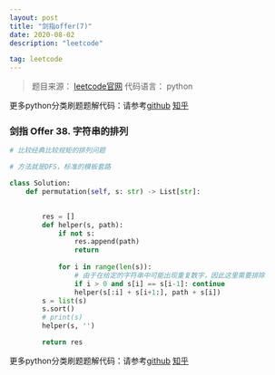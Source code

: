 ```yaml
---
layout: post
title: "剑指offer(7)"
date: 2020-08-02
description: "leetcode"

tag: leetcode 
--- 
```


> 题目来源： [leetcode官网](https://leetcode-cn.com/problemset/all/)
> 代码语言： python



更多python分类刷题题解代码：请参考[github](https://github.com/lxztju/leetcode-python)  [知乎](https://zhuanlan.zhihu.com/c_1218480100364447744)


###  剑指 Offer 38. 字符串的排列

```python
# 比较经典比较规矩的排列问题

# 方法就是DFS，标准的模板套路

class Solution:
    def permutation(self, s: str) -> List[str]:
        

        res = []
        def helper(s, path):
            if not s:
                res.append(path)
                return 
            
            for i in range(len(s)):
                # 由于在给定的字符串中可能出现重复数字，因此这里需要排除
                if i > 0 and s[i] == s[i-1]: continue
                helper(s[:i] + s[i+1:], path + s[i])
        s = list(s)
        s.sort()
        # print(s)
        helper(s, '')

        return res
```



更多python分类刷题题解代码：请参考[github](https://github.com/lxztju/leetcode-python)  [知乎](https://zhuanlan.zhihu.com/c_1218480100364447744)

 